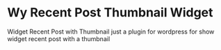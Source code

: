 Wy Recent Post Thumbnail  Widget
========================

Widget Recent Post with Thumbnail just a plugin for wordpress for show widget recent post with a thumbnail
